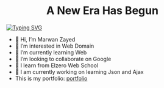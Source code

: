 <h1 align=center>A New Era Has Begun</h1>

[![Typing SVG](https://readme-typing-svg.herokuapp.com?color=%2336BCF7&vCenter=true&lines=HTML%2C+CSS%2C+SASS%2C+JavaScript%2C+JSON)](https://git.io/typing-svg)


- 👋 Hi, I’m Marwan Zayed
- 👀 I’m interested in Web Domain
- 🌱 I’m currently learning Web
- 💞️ I’m looking to collaborate on Google
- 🏫 I learn from Elzero Web School
- 🔭 I am currently working on learning Json and Ajax
- This is my portfolio: [portfolio](https://maro-portfolio.netlify.app/)


<!--
**marwanzayed/marwanzayed** is a ✨ _special_ ✨ repository because its `README.md` (this file) appears on your GitHub profile.

Here are some ideas to get you started:


- 🌱 I’m currently learning ...
- 👯 I’m looking to collaborate on ...
- 🤔 I’m looking for help with ...
- 💬 Ask me about ...
- 📫 How to reach me: ...
- 😄 Pronouns: ...
- ⚡ Fun fact: ...
-->
